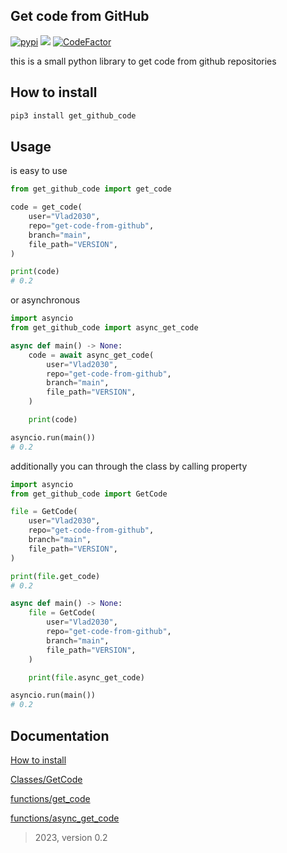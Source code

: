 ## Get code from GitHub
[![pypi](https://img.shields.io/pypi/v/get_github_code)](https://pypi.org/project/get-github-code/)
[![](https://img.shields.io/pypi/pyversions/get_github_code)](https://pypi.org/project/get-github-code/)
[![CodeFactor](https://www.codefactor.io/repository/github/vlad2030/get-code-from-github/badge/main)](https://www.codefactor.io/repository/github/vlad2030/get-code-from-github/overview/main)

this is a small python library to get code from github repositories

## How to install
```bash
pip3 install get_github_code
```

## Usage
is easy to use

```python
from get_github_code import get_code

code = get_code(
    user="Vlad2030",
    repo="get-code-from-github",
    branch="main",
    file_path="VERSION",
)

print(code)
# 0.2
```

or asynchronous

```python
import asyncio
from get_github_code import async_get_code

async def main() -> None:
    code = await async_get_code(
        user="Vlad2030",
        repo="get-code-from-github",
        branch="main",
        file_path="VERSION",
    )

    print(code)

asyncio.run(main())
# 0.2
```

additionally you can through the class by calling property

```python
import asyncio
from get_github_code import GetCode

file = GetCode(
    user="Vlad2030",
    repo="get-code-from-github",
    branch="main",
    file_path="VERSION",
)

print(file.get_code)
# 0.2

async def main() -> None:
    file = GetCode(
        user="Vlad2030",
        repo="get-code-from-github",
        branch="main",
        file_path="VERSION",
    )

    print(file.async_get_code)

asyncio.run(main())
# 0.2
```

## Documentation
[How to install](https://github.com/Vlad2030/get-code-from-github/blob/main/docs/install.md)

[Classes/GetCode](https://github.com/Vlad2030/get-code-from-github/blob/main/docs/classes/GetCode.md)

[functions/get_code](https://github.com/Vlad2030/get-code-from-github/blob/main/docs/functions/get_code.md)

[functions/async_get_code](https://github.com/Vlad2030/get-code-from-github/blob/main/docs/functions/async_get_code.md)


> 2023, version 0.2